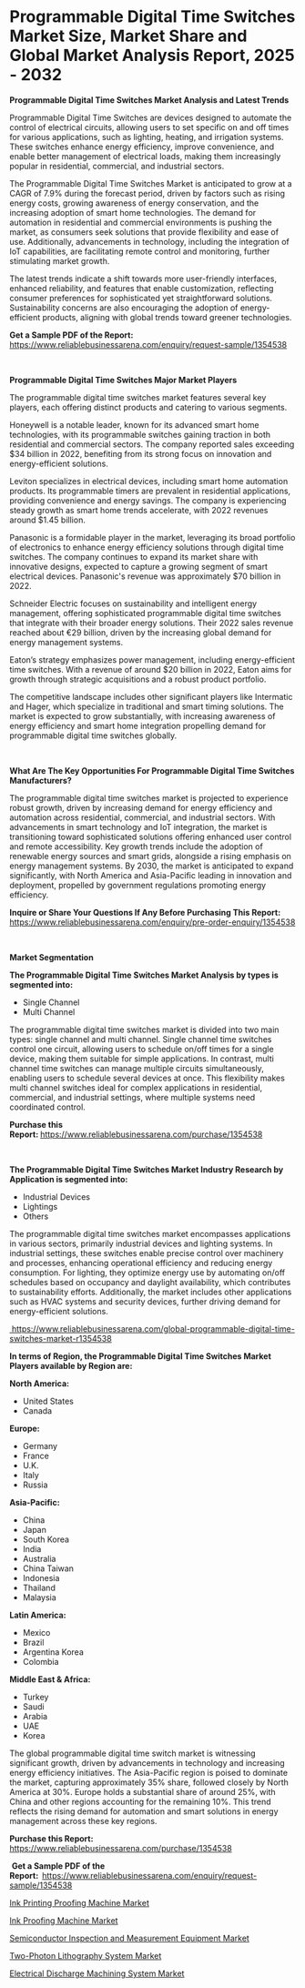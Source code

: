 <p><h1>Programmable Digital Time Switches Market Size, Market Share and Global Market Analysis Report, 2025 - 2032</h1></p><p><strong>Programmable Digital Time Switches Market Analysis and Latest Trends</strong></p>
<p><p>Programmable Digital Time Switches are devices designed to automate the control of electrical circuits, allowing users to set specific on and off times for various applications, such as lighting, heating, and irrigation systems. These switches enhance energy efficiency, improve convenience, and enable better management of electrical loads, making them increasingly popular in residential, commercial, and industrial sectors.</p><p>The Programmable Digital Time Switches Market is anticipated to grow at a CAGR of 7.9% during the forecast period, driven by factors such as rising energy costs, growing awareness of energy conservation, and the increasing adoption of smart home technologies. The demand for automation in residential and commercial environments is pushing the market, as consumers seek solutions that provide flexibility and ease of use. Additionally, advancements in technology, including the integration of IoT capabilities, are facilitating remote control and monitoring, further stimulating market growth. </p><p>The latest trends indicate a shift towards more user-friendly interfaces, enhanced reliability, and features that enable customization, reflecting consumer preferences for sophisticated yet straightforward solutions. Sustainability concerns are also encouraging the adoption of energy-efficient products, aligning with global trends toward greener technologies.</p></p>
<p><strong>Get a Sample PDF of the Report:&nbsp;</strong> <a href="https://www.reliablebusinessarena.com/enquiry/request-sample/1354538?utm_campaign=2182&utm_medium=2&utm_source=Github&utm_content=ia&utm_term=28022025&utm_id=programmable-digital-time-switches">https://www.reliablebusinessarena.com/enquiry/request-sample/1354538</a></p>
<p>&nbsp;</p>
<p><strong>Programmable Digital Time Switches Major Market Players</strong></p>
<p><p>The programmable digital time switches market features several key players, each offering distinct products and catering to various segments. </p><p>Honeywell is a notable leader, known for its advanced smart home technologies, with its programmable switches gaining traction in both residential and commercial sectors. The company reported sales exceeding $34 billion in 2022, benefiting from its strong focus on innovation and energy-efficient solutions.</p><p>Leviton specializes in electrical devices, including smart home automation products. Its programmable timers are prevalent in residential applications, providing convenience and energy savings. The company is experiencing steady growth as smart home trends accelerate, with 2022 revenues around $1.45 billion.</p><p>Panasonic is a formidable player in the market, leveraging its broad portfolio of electronics to enhance energy efficiency solutions through digital time switches. The company continues to expand its market share with innovative designs, expected to capture a growing segment of smart electrical devices. Panasonic's revenue was approximately $70 billion in 2022.</p><p>Schneider Electric focuses on sustainability and intelligent energy management, offering sophisticated programmable digital time switches that integrate with their broader energy solutions. Their 2022 sales revenue reached about €29 billion, driven by the increasing global demand for energy management systems.</p><p>Eaton’s strategy emphasizes power management, including energy-efficient time switches. With a revenue of around $20 billion in 2022, Eaton aims for growth through strategic acquisitions and a robust product portfolio.</p><p>The competitive landscape includes other significant players like Intermatic and Hager, which specialize in traditional and smart timing solutions. The market is expected to grow substantially, with increasing awareness of energy efficiency and smart home integration propelling demand for programmable digital time switches globally.</p></p>
<p>&nbsp;</p>
<p><strong>What Are The Key Opportunities For Programmable Digital Time Switches Manufacturers?</strong></p>
<p><p>The programmable digital time switches market is projected to experience robust growth, driven by increasing demand for energy efficiency and automation across residential, commercial, and industrial sectors. With advancements in smart technology and IoT integration, the market is transitioning toward sophisticated solutions offering enhanced user control and remote accessibility. Key growth trends include the adoption of renewable energy sources and smart grids, alongside a rising emphasis on energy management systems. By 2030, the market is anticipated to expand significantly, with North America and Asia-Pacific leading in innovation and deployment, propelled by government regulations promoting energy efficiency.</p></p>
<p><strong>Inquire or Share Your Questions If Any Before Purchasing This Report:</strong> <a href="https://www.reliablebusinessarena.com/enquiry/pre-order-enquiry/1354538?utm_campaign=2182&utm_medium=2&utm_source=Github&utm_content=ia&utm_term=28022025&utm_id=programmable-digital-time-switches">https://www.reliablebusinessarena.com/enquiry/pre-order-enquiry/1354538</a></p>
<p>&nbsp;</p>
<p><strong>Market Segmentation</strong></p>
<p><strong>The Programmable Digital Time Switches Market Analysis by types is segmented into:</strong></p>
<p><ul><li>Single Channel</li><li>Multi Channel</li></ul></p>
<p><p>The programmable digital time switches market is divided into two main types: single channel and multi channel. Single channel time switches control one circuit, allowing users to schedule on/off times for a single device, making them suitable for simple applications. In contrast, multi channel time switches can manage multiple circuits simultaneously, enabling users to schedule several devices at once. This flexibility makes multi channel switches ideal for complex applications in residential, commercial, and industrial settings, where multiple systems need coordinated control.</p></p>
<p><strong>Purchase this Report:&nbsp;</strong><a href="https://www.reliablebusinessarena.com/purchase/1354538?utm_campaign=2182&utm_medium=2&utm_source=Github&utm_content=ia&utm_term=28022025&utm_id=programmable-digital-time-switches">https://www.reliablebusinessarena.com/purchase/1354538</a></p>
<p>&nbsp;</p>
<p><strong>The Programmable Digital Time Switches Market Industry Research by Application is segmented into:</strong></p>
<p><ul><li>Industrial Devices</li><li>Lightings</li><li>Others</li></ul></p>
<p><p>The programmable digital time switches market encompasses applications in various sectors, primarily industrial devices and lighting systems. In industrial settings, these switches enable precise control over machinery and processes, enhancing operational efficiency and reducing energy consumption. For lighting, they optimize energy use by automating on/off schedules based on occupancy and daylight availability, which contributes to sustainability efforts. Additionally, the market includes other applications such as HVAC systems and security devices, further driving demand for energy-efficient solutions.</p></p>
<p><a href="https://www.reliablebusinessarena.com/global-programmable-digital-time-switches-market-r1354538?utm_campaign=2182&utm_medium=2&utm_source=Github&utm_content=ia&utm_term=28022025&utm_id=programmable-digital-time-switches">&nbsp;https://www.reliablebusinessarena.com/global-programmable-digital-time-switches-market-r1354538</a></p>
<p><strong>In terms of Region, the Programmable Digital Time Switches Market Players available by Region are:</strong></p>
<p>
    <p> <strong> North America: </strong>
        <ul>
            <li>United States</li>
            <li>Canada</li>
        </ul>
        </p> 
    <p> <strong> Europe: </strong>
        <ul>
            <li>Germany</li>
            <li>France</li>
            <li>U.K.</li>
            <li>Italy</li>
            <li>Russia</li>
        </ul>
        </p> 
    <p> <strong> Asia-Pacific: </strong>
        <ul>
            <li>China</li>
            <li>Japan</li>
            <li>South Korea</li>
            <li>India</li>
            <li>Australia</li>
            <li>China Taiwan</li>
            <li>Indonesia</li>
            <li>Thailand</li>
            <li>Malaysia</li>
        </ul>
        </p> 
    <p> <strong> Latin America: </strong>
        <ul>
            <li>Mexico</li>
            <li>Brazil</li>
            <li>Argentina Korea</li>
            <li>Colombia</li>
        </ul>
        </p> 
    <p> <strong> Middle East & Africa: </strong>
        <ul>
            <li>Turkey</li>
            <li>Saudi</li>
            <li>Arabia</li>
            <li>UAE</li>
            <li>Korea</li>
        </ul>
    </p>
    </p>
<p><p>The global programmable digital time switch market is witnessing significant growth, driven by advancements in technology and increasing energy efficiency initiatives. The Asia-Pacific region is poised to dominate the market, capturing approximately 35% share, followed closely by North America at 30%. Europe holds a substantial share of around 25%, with China and other regions accounting for the remaining 10%. This trend reflects the rising demand for automation and smart solutions in energy management across these key regions.</p></p>
<p><strong>Purchase this Report: </strong><a href="https://www.reliablebusinessarena.com/purchase/1354538?utm_campaign=2182&utm_medium=2&utm_source=Github&utm_content=ia&utm_term=28022025&utm_id=programmable-digital-time-switches">https://www.reliablebusinessarena.com/purchase/1354538</a></p>
<p>&nbsp;<strong>Get a Sample PDF of the Report:&nbsp;&nbsp;</strong><a href="https://www.reliablebusinessarena.com/enquiry/request-sample/1354538?utm_campaign=2182&utm_medium=2&utm_source=Github&utm_content=ia&utm_term=28022025&utm_id=programmable-digital-time-switches">https://www.reliablebusinessarena.com/enquiry/request-sample/1354538</a></p>
<p><strong></strong></p>
<p><p><a href="https://github.com/abuegalawixo/Market-Research-Report-List-1/blob/main/ink-printing-proofing-machine-market.md?utm_campaign=2182&utm_medium=2&utm_source=Github&utm_content=ia&utm_term=28022025&utm_id=programmable-digital-time-switches">Ink Printing Proofing Machine Market</a></p><p><a href="https://github.com/trossdushi7u/Market-Research-Report-List-1/blob/main/ink-proofing-machine-market.md?utm_campaign=2182&utm_medium=2&utm_source=Github&utm_content=ia&utm_term=28022025&utm_id=programmable-digital-time-switches">Ink Proofing Machine Market</a></p><p><a href="https://github.com/godutetraeva/Market-Research-Report-List-1/blob/main/semiconductor-inspection-and-measurement-equipment-market.md?utm_campaign=2182&utm_medium=2&utm_source=Github&utm_content=ia&utm_term=28022025&utm_id=programmable-digital-time-switches">Semiconductor Inspection and Measurement Equipment Market</a></p><p><a href="https://github.com/juniordelafrance/Market-Research-Report-List-5/blob/main/two-photon-lithography-system-market.md?utm_campaign=2182&utm_medium=2&utm_source=Github&utm_content=ia&utm_term=28022025&utm_id=programmable-digital-time-switches">Two-Photon Lithography System Market</a></p><p><a href="https://github.com/FassouRP/Market-Research-Report-List-7/blob/main/electrical-discharge-machining-system-market.md?utm_campaign=2182&utm_medium=2&utm_source=Github&utm_content=ia&utm_term=28022025&utm_id=programmable-digital-time-switches">Electrical Discharge Machining System Market</a></p></p>